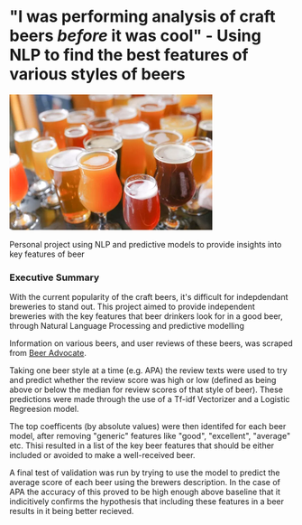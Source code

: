 # "I was performing analysis of craft beers <i>before</i> it was cool" - Using NLP to find the best features of various styles of beers

<img src="beers_image.jpeg" width="360" alt="Pictured: What I needed to get through my data cleaning">

Personal project using NLP and predictive models to provide insights into key features of beer

### Executive Summary

With the current popularity of the craft beers, it's difficult for indepdendant breweries to stand out. This project aimed to provide independent breweries with the key features that beer drinkers look for in a good beer, through Natural Language Processing and predictive modelling

Information on various beers, and user reviews of these beers, was scraped from [Beer Advocate](www.beeradvocate.com).

Taking one beer style at a time (e.g. APA) the review texts were used to try and predict whether the review score was high or low (defined as being above or below the median for review scores of that style of beer). These predictions were made through the use of a Tf-idf Vectorizer and a Logistic Regreesion model.

The top coefficents (by absolute values) were then identifed for each beer model, after removing "generic" features like "good", "excellent", "average" etc. Thisi resulted in a list of the key beer features that should be either included or avoided to make a well-received beer.

A final test of validation was run by trying to use the model to predict the average score of each beer using the brewers description. In the case of APA the accuracy of this proved to be high enough above baseline that it indicitively confirms the hypothesis that including these features in a beer results in it being better recieved.

